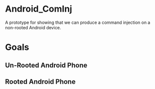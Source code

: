 Android_ComInj
==============

A prototype for showing that we can produce a command injection on a non-rooted Android device.


Goals
==============

Un-Rooted Android Phone
-----------------------


Rooted Android Phone
-----------------------
